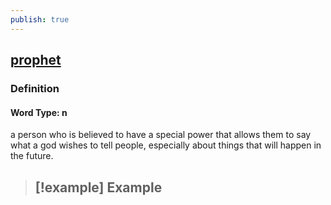 ```yaml
---
publish: true
---
```


## [prophet](https://dictionary.cambridge.org/dictionary/english/prophet)

### Definition
#### Word Type: n
a person who is believed to have a special power that allows them to say what a god wishes to tell people, especially about things that will happen in the future.

>[!example] Example
> - 
